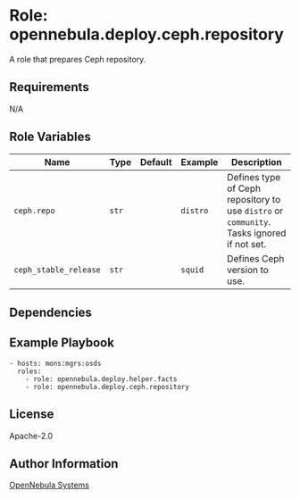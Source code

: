 Role: opennebula.deploy.ceph.repository
=======================================

A role that prepares Ceph repository.

Requirements
------------

N/A

Role Variables
--------------

| Name        | Type  | Default  | Example | Description                                                     |
|-------------|-------|----------|---------|-----------------------------------------------------------------|
| `ceph.repo` | `str` |  | `distro` | Defines type of Ceph repository to use `distro` or `community`. Tasks ignored if not set. |
| `ceph_stable_release` | `str` |  | `squid` | Defines Ceph version to use. |

Dependencies
------------

Example Playbook
----------------

    - hosts: mons:mgrs:osds
      roles:
        - role: opennebula.deploy.helper.facts
        - role: opennebula.deploy.ceph.repository

License
-------

Apache-2.0

Author Information
------------------

[OpenNebula Systems](https://opennebula.io/)
